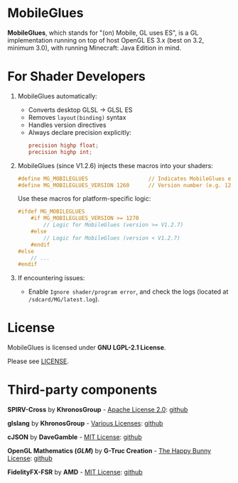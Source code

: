 # MobileGlues

**MobileGlues**, which stands for "(on) Mobile, GL uses ES", is a GL implementation running on top of host OpenGL ES 3.x (best on 3.2, minimum 3.0), with running Minecraft: Java Edition in mind.

# For Shader Developers

1. MobileGlues automatically:
   - Converts desktop GLSL → GLSL ES
   - Removes `layout(binding)` syntax
   - Handles version directives
   - Always declare precision explicitly:
     ```glsl
     precision highp float;
     precision highp int;
     ```

2. MobileGlues (since V1.2.6) injects these macros into your shaders:
   ```glsl
   #define MG_MOBILEGLUES                   // Indicates MobileGlues environment
   #define MG_MOBILEGLUES_VERSION 1260      // Version number (e.g. 1260 = V1.2.6)
   ```

   Use these macros for platform-specific logic:
   ```glsl
   #ifdef MG_MOBILEGLUES
       #if MG_MOBILEGLUES_VERSION >= 1270
           // Logic for MobileGlues (version >= V1.2.7)
       #else
           // Logic for MobileGlues (version < V1.2.7)
       #endif
   #else
       // ...
   #endif
   ```

3. If encountering issues:
   - Enable `Ignore shader/program error`, and check the logs (located at `/sdcard/MG/latest.log`).

# License

MobileGlues is licensed under **GNU LGPL-2.1 License**.

Please see [LICENSE](https://github.com/MobileGL-Dev/MobileGlues/blob/main/LICENSE).

# Third-party components

**SPIRV-Cross** by **KhronosGroup** - [Apache License 2.0](https://github.com/KhronosGroup/SPIRV-Cross/blob/master/LICENSE): [github](https://github.com/KhronosGroup/SPIRV-Cross)

**glslang** by **KhronosGroup** - [Various Licenses](https://github.com/KhronosGroup/glslang/blob/main/LICENSE.txt): [github](https://github.com/KhronosGroup/glslang)

**cJSON** by **DaveGamble** - [MIT License](https://github.com/DaveGamble/cJSON/blob/master/LICENSE): [github](https://github.com/DaveGamble/cJSON)

**OpenGL Mathematics (*GLM*)** by **G-Truc Creation** - [The Happy Bunny License](https://github.com/g-truc/glm/blob/master/copying.txt): [github](https://github.com/g-truc/glm)

**FidelityFX-FSR** by **AMD** - [MIT License](https://github.com/GPUOpen-Effects/FidelityFX-FSR/blob/master/license.txt): [github](https://github.com/GPUOpen-Effects/FidelityFX-FSR) 
